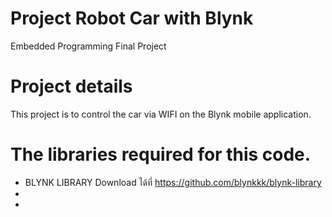 ﻿# Project Robot Car with Blynk 
Embedded Programming Final Project
 
# Project details
This project is to control the car via WIFI on the Blynk mobile application.

# The libraries required for this code.
- BLYNK LIBRARY Download ได้ที่ https://github.com/blynkkk/blynk-library
- 
-
